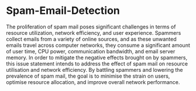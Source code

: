 # Spam-Email-Detection
The proliferation of spam mail poses significant challenges in terms of resource utilization, network efficiency, and user experience. Spammers collect emails from a variety of online sources, and as these unwanted emails travel across computer networks, they consume a significant amount of user time, CPU power, communication bandwidth, and email server memory. In order to mitigate the negative effects brought on by spammers, this issue statement intends to address the effect of spam mail on resource utilisation and network efficiency. By battling spammers and lowering the prevalence of spam mail, the goal is to minimise the strain on users, optimise resource allocation, and improve overall network performance.

